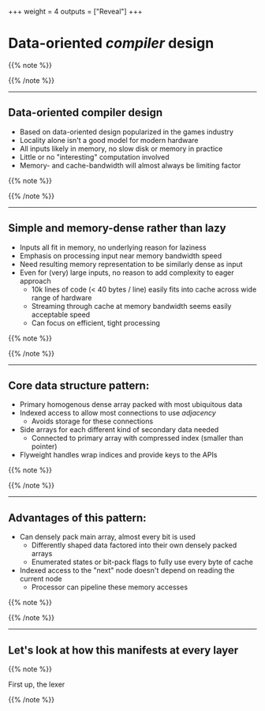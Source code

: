 +++
weight = 4
outputs = ["Reveal"]
+++

# Data-oriented _compiler_ design

{{% note %}}

{{% /note %}}

---

## Data-oriented compiler design

- Based on data-oriented design popularized in the games industry
- Locality alone isn't a good model for modern hardware
- All inputs likely in memory, no slow disk or memory in practice
- Little or no "interesting" computation involved
- Memory- and cache-bandwidth will almost always be limiting factor

{{% note %}}

{{% /note %}}

---

## Simple and memory-dense rather than lazy

- Inputs all fit in memory, no underlying reason for laziness
- Emphasis on processing input near memory bandwidth speed
- Need resulting memory representation to be similarly dense as input
- Even for (very) large inputs, no reason to add complexity to eager approach
  - 10k lines of code (< 40 bytes / line) easily fits into cache across wide
    range of hardware
  - Streaming through cache at memory bandwidth seems easily acceptable speed
  - Can focus on efficient, tight processing

{{% note %}}

{{% /note %}}

---

## Core data structure pattern:

- Primary homogenous dense array packed with most ubiquitous data
- Indexed access to allow most connections to use _adjacency_
  - Avoids storage for these connections
- Side arrays for each different kind of secondary data needed
  - Connected to primary array with compressed index (smaller than pointer)
- Flyweight handles wrap indices and provide keys to the APIs

{{% note %}}

{{% /note %}}

---

## Advantages of this pattern:

- Can densely pack main array, almost every bit is used
  - Differently shaped data factored into their own densely packed arrays
  - Enumerated states or bit-pack flags to fully use every byte of cache
- Indexed access to the "next" node doesn't depend on reading the current node
  - Processor can pipeline these memory accesses

{{% note %}}

{{% /note %}}

---

## Let's look at how this manifests at every layer

{{% note %}}

First up, the lexer

{{% /note %}}
